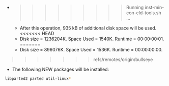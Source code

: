 * >>>>>>>>> Running inst-min-con-cld-tools.sh ...
  * After this operation, 935 kB of additional disk space will be used.
<<<<<<< HEAD
  * Disk size = 1236204K. Space Used = 1540K. Runtime = 00:00:00:01.
=======
  * Disk size = 896076K. Space Used = 1536K. Runtime = 00:00:00:00.
>>>>>>> refs/remotes/origin/bullseye
  * The following NEW packages will be installed:
  ```bash
libparted2 parted util-linux*
  ```
